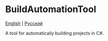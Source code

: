 # BuildAutomationTool

[English](README.md) | [Русский](README.ru.md)

A tool for automatically building projects in C#.
